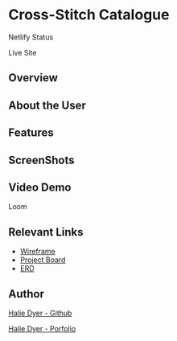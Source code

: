 # Cross-Stitch Catalogue
Netlify Status

Live Site

## Overview

## About the User

## Features

## ScreenShots

## Video Demo
Loom

## Relevant Links
- [Wireframe](https://www.figma.com/file/wZXfT0LLw82RHrlMiVWPPV/Cross-stitch-catalogue?node-id=0%3A1)
- [Project Board](https://github.com/DyerHL/cross-stitch-catalogue/projects/1)
- [ERD](https://dbdiagram.io/d/61a583af8c901501c0d86158)

## Author
[Halie Dyer - Github](https://github.com/DyerHL)

[Halie Dyer - Porfolio](https://halie-dyer-portfolio.netlify.app/)
